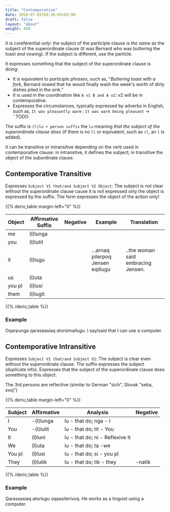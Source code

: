 ```yaml
---
title: "Contemporative"
date: 2018-07-01T09:36:03+02:00
draft: false
layout: "about"
weight: 450
---
```

It is coreferential *only*: the subject of the participle clause *is the same*
as the subject of the superordinate clause (it was Bernard who was buttering the toast *and*
vowing). If the subject is different, use the particle.

It expresses something that the subject of the superordinate clause is doing:
* It is equivalent to *participle phrases*, such as, "*Buttering toast with a fork*,
Bernard vowed that he would finally wash the week's worth of dirty dishes piled in the sink."
* It is used in the coordination like `A v1 B and A v2`: v2 will be in contemporative.
* Expresses the circumstances, typically expressed by adverbs in English, such as, `It was pleasantly warm` : `It was warm being pleasant` -> ``TODO

The suffix is `(l)lu + person suffix` the `lu` meaning *that the subject of the superordinate clause does* (if there is no `ll` or equivalent, such as `rl`, an `l` is added).

It can be transitive or intransitive depending on the verb used in contemporative clause: in intranstive, it defines the subject; in transitive the object of the subordinate clause.

## Contemporative Transitive

Expresses `Subject V1 that/and Subject V2 Object`:
The subject is not clear without the superordinate clause cause it is not expressed
 only the object is expressed by the suffix.
The form expresses the object of the action only!

{{% deriv_table margin-left="0" %}}

| Object | Affirmative Suffix | Negative  | Example                | Translation|
|--------|--------------------|-----------|------------------------|------------|
| me     | (l)lunga           |           |
| you    | (l)lutit           |           |
| it     | (l)lugu            |           |...arnaq pilerpoq Jensen eqillugu| ..the woman said embracing Jensen.|
| us     | (l)uta             |           |
| you pl | (l)lusi            |           |
| them   | (l)lugit           |           |

{{% /deriv_table %}}

### Example
Oqarpunga qarasaasiaq atorsima*llugu*.
I say/said that I can use a computer.

## Contemporative Intransitive

Expresses `Subject V1 that/and Subject V2`:
The subject is clear even without the superordinate clause.
The suffix expresses the subject (duplicate info).
Expresses that the subject of the superordinate clause does something to this object.

The 3rd persons are reflective (similar to German "sich", Slovak "seba, svoj")

{{% deriv_table margin-left="0" %}}

| Subject | Affirmative | Analysis                        | Negative |
|---------|-------------|---------------------------------|----------|
| I       | -(l)lunga   | lu - that do; nga - I           |          |
| You     | -(l)lutit   | lu - that do; tit - You         |          |
| It      | (l)luni     | lu - that do; ni - Reflexive It |          |
| We      | (l)uta      | lu - that do; ta -we            |          |
| You pl  | (l)lusi     | lu - that do; si - you pl       |          |
| They    | (l)lutik    | lu - that do; tik - they        | -natik   |
{{% /deriv_table %}}

### Example

Qarasaasiaq ato*rlugu* oqaasilerivoq.
He works as a linguist using a computer.


